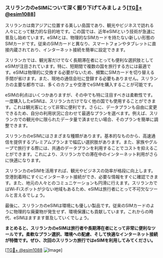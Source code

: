 ### スリランカのeSIMについて深く掘り下げてみましょう[[TG💪+ @esim1088](https://t.me/s/esim1088)]

スリランカは南アジアに位置する美しい島国であり、観光やビジネスで訪れる人々にとって魅力的な目的地です。この国では、近年eSIMという技術が急速に普及し始めています。eSIMとは、物理的なSIMカードを持たない新しい形態のSIMカードです。従来のSIMカードと異なり、スマートフォンやタブレットに直接内蔵されており、インターネット接続を簡単に設定できます。

スリランカでは、観光客だけでなく長期滞在者にとっても便利な選択肢としてeSIMが注目されています。特に、短期間で複数の国を旅行する方には最適です。eSIMは物理的に交換する必要がないため、頻繁にSIMカードを切り替える手間が省けます。また、現地の通信会社に登録する必要もありません。スリランカの主要な都市では、多くのカフェや空港でeSIMを購入することが可能です。

eSIMの利点はいくつかありますが、その中でも特に注目すべきは柔軟性です。一度購入したeSIMは、スリランカだけでなく他の国でも使用することができます。これは観光客にとって非常に便利です。さらに、データプランも自由に変更できるため、自分の利用状況に合わせて最適なプランを選べます。例えば、スリランカでの観光中に限られたデータ量で済ませたい場合、そのプランを簡単に調整できます。

スリランカのeSIMにはさまざまな種類があります。基本的なものから、高速通信を提供するプレミアムプランまで幅広い選択肢があります。また、家族やグループで旅行する際には、共通のデータプランを利用することでコストを抑えることができます。これにより、スリランカでの滞在中のインターネット利用がさらに快適になります。

スリランカのeSIMを活用すれば、観光やビジネスの効率が格段に向上します。空港到着時にすぐにインターネット接続ができ、必要な情報をすぐに確認できます。また、地元の人々とのコミュニケーションも円滑に行えます。スリランカではWi-Fiスポットが少ない地域もあるため、eSIMは旅行者にとって不可欠なツールと言えるでしょう。

最後に、スリランカのeSIMは環境にも優しい製品です。従来のSIMカードのように物理的な廃棄物が発生せず、環境保護にも貢献しています。これからの時代、eSIMはますます普及していくでしょう。

**まとめると、スリランカのeSIMは旅行者や長期滞在者にとって非常に便利なツールです。柔軟なプラン選択、環境への配慮、そして快適なインターネット接続が特徴です。ぜひ、次回のスリランカ旅行ではeSIMを利用してみてください。**

[[TG💪+ @esim1088](https://t.me/s/esim1088) ![Image](https://i.postimg.cc/Y0z9fWf4/image.png)]
